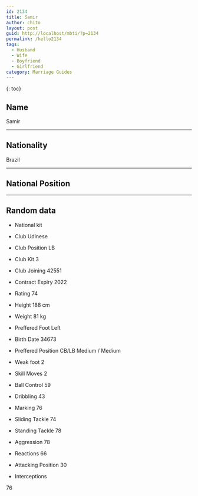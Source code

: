 ```yaml
---
id: 2134
title: Samir
author: chito
layout: post
guid: http://localhost/mbti/?p=2134
permalink: /hello2134
tags:
  - Husband
  - Wife
  - Boyfriend
  - Girlfriend
category: Marriage Guides
---
```



{: toc}


## Name  
Samir 

* * *

## Nationality  
Brazil 

* * *

## National Position 

* * *

## Random data 

  * National kit 
  * Club 
Udinese 

  * Club Position 
LB 

  * Club Kit 
3 

  * Club Joining 
42551 

  * Contract Expiry 
2022 

  * Rating 
74 

  * Height 
188 cm 

  * Weight 
81 kg 

  * Preffered Foot 
Left 

  * Birth Date 
34673 

  * Preffered Position 
CB/LB Medium / Medium 

  * Weak foot 
2 

  * Skill Moves 
2 

  * Ball Control 
59 

  * Dribbling 
43 

  * Marking 
76 

  * Sliding Tackle 
74 

  * Standing Tackle 
78 

  * Aggression 
78 

  * Reactions 
66 

  * Attacking Position 
30 

  * Interceptions 

76</ul>